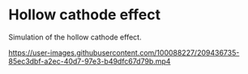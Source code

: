 # Hollow cathode effect

Simulation of the hollow cathode effect.



https://user-images.githubusercontent.com/100088227/209436735-85ec3dbf-a2ec-40d7-97e3-b49dfc67d79b.mp4

